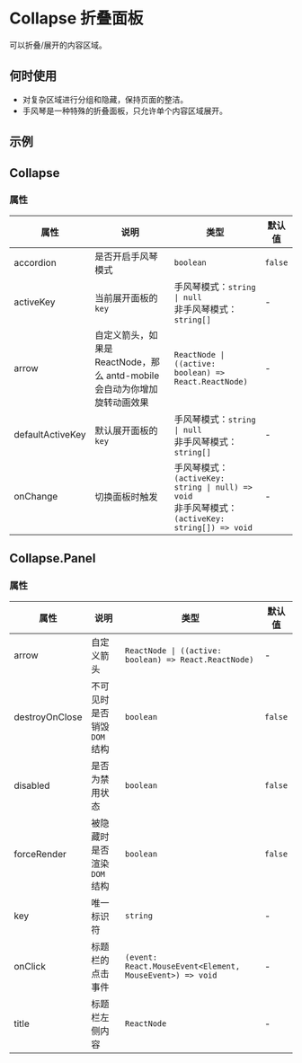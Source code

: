 # Collapse 折叠面板

可以折叠/展开的内容区域。

## 何时使用

- 对复杂区域进行分组和隐藏，保持页面的整洁。
- 手风琴是一种特殊的折叠面板，只允许单个内容区域展开。

## 示例

<code src="./demos/demo1.tsx"></code>

<code src="./demos/demo2.tsx"></code>

## Collapse

### 属性

| 属性 | 说明 | 类型 | 默认值 |
| --- | --- | --- | --- |
| accordion | 是否开启手风琴模式 | `boolean` | `false` |
| activeKey | 当前展开面板的 `key` | 手风琴模式：`string \| null` <br/>非手风琴模式：`string[]` | - |
| arrow | 自定义箭头，如果是 ReactNode，那么 antd-mobile 会自动为你增加旋转动画效果 | `ReactNode \| ((active: boolean) => React.ReactNode)` | - |
| defaultActiveKey | 默认展开面板的 `key` | 手风琴模式：`string \| null` <br/>非手风琴模式：`string[]` | - |
| onChange | 切换面板时触发 | 手风琴模式：`(activeKey: string \| null) => void` <br /> 非手风琴模式：`(activeKey: string[]) => void` | - |

## Collapse.Panel

### 属性

| 属性 | 说明 | 类型 | 默认值 |
| --- | --- | --- | --- |
| arrow | 自定义箭头 | `ReactNode \| ((active: boolean) => React.ReactNode)` | - |
| destroyOnClose | 不可见时是否销毁 `DOM` 结构 | `boolean` | `false` |
| disabled | 是否为禁用状态 | `boolean` | `false` |
| forceRender | 被隐藏时是否渲染 `DOM` 结构 | `boolean` | `false` |
| key | 唯一标识符 | `string` | - |
| onClick | 标题栏的点击事件 | `(event: React.MouseEvent<Element, MouseEvent>) => void` | - |
| title | 标题栏左侧内容 | `ReactNode` | - |
